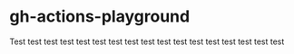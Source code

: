 # gh-actions-playground
Test
test
test
test
test
test
test
test
test
test
test
test
test
test
test
test
test
